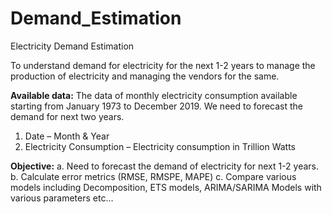 # Demand_Estimation
Electricity Demand Estimation

To understand demand for electricity for the next 1-2 years to manage the production of electricity and managing the vendors for the same.

**Available data:**
The data of monthly electricity consumption available starting from January 1973 to December 2019.
We need to forecast the demand for next two years.
1. Date – Month & Year
2. Electricity Consumption – Electricity consumption in Trillion Watts

**Objective:**
a. Need to forecast the demand of electricity for next 1-2 years.
b. Calculate error metrics (RMSE, RMSPE, MAPE)
c. Compare various models including Decomposition, ETS models, ARIMA/SARIMA Models with
various parameters etc…
